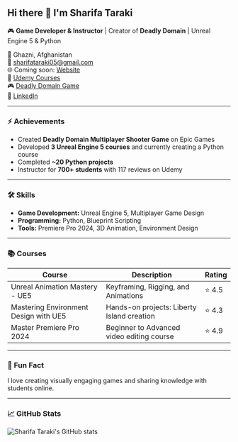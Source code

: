 ## Hi there 👋 I'm Sharifa Taraki

🎮 **Game Developer & Instructor** | Creator of **Deadly Domain** | Unreal Engine 5 & Python  

📍 Ghazni, Afghanistan  
📧 sharifataraki05@gmail.com  
🌐 Coming soon: [Website](#)  
💼 [Udemy Courses](https://www.udemy.com/user/sharifa-taraki-3/)  
🎮 [Deadly Domain Game](https://store.epicgames.com/en-US/p/deadly-domain-2acb41)  
🔗 [LinkedIn](https://www.linkedin.com/in/sharifa-taraki-841002357/)

---

### ⚡ Achievements
- Created **Deadly Domain Multiplayer Shooter Game** on Epic Games  
- Developed **3 Unreal Engine 5 courses** and currently creating a Python course  
- Completed **~20 Python projects**  
- Instructor for **700+ students** with 117 reviews on Udemy  

---

### 🛠 Skills
- **Game Development:** Unreal Engine 5, Multiplayer Game Design  
- **Programming:** Python, Blueprint Scripting  
- **Tools:** Premiere Pro 2024, 3D Animation, Environment Design  

---

### 📚 Courses
| Course | Description | Rating |
|--------|------------|-------|
| Unreal Animation Mastery - UE5 | Keyframing, Rigging, and Animations | ⭐ 4.5 |
| Mastering Environment Design with UE5 | Hands-on projects: Liberty Island creation | ⭐ 4.3 |
| Master Premiere Pro 2024 | Beginner to Advanced video editing course | ⭐ 4.9 |

---

### 🌟 Fun Fact
I love creating visually engaging games and sharing knowledge with students online.  

---

### 📈 GitHub Stats
![Sharifa Taraki's GitHub stats](https://github-readme-stats.vercel.app/api?username=SharifaTaraki&show_icons=true&theme=radical)
